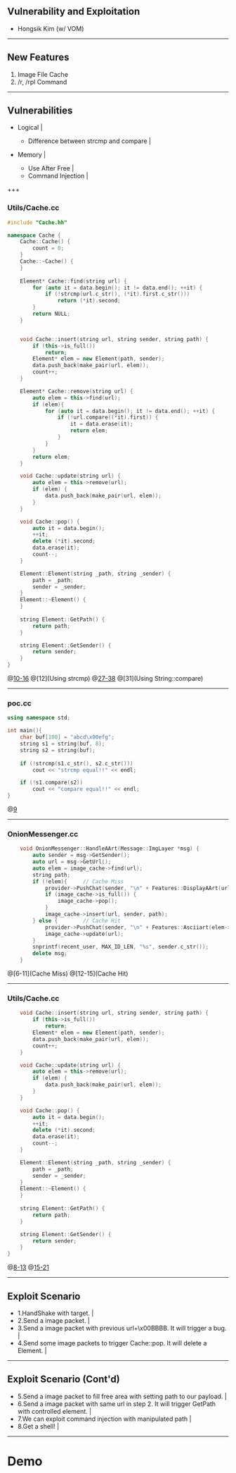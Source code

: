 ## Vulnerability and Exploitation 
- Hongsik Kim (w/ VOM)

---

## New Features
1. Image File Cache
2. /r, /rpl Command

---

## Vulnerabilities
- Logical |
    - Difference between strcmp and compare |

- Memory |
    - Use After Free |
    - Command Injection |

+++

### Utils/Cache.cc

```C++
#include "Cache.hh"

namespace Cache {
    Cache::Cache() {
        count = 0;
    }
    Cache::~Cache() {
    }
    
    Element* Cache::find(string url) {
        for (auto it = data.begin(); it != data.end(); ++it) {
            if (!strcmp(url.c_str(), (*it).first.c_str()))
                return (*it).second;
        }
        return NULL;
    }


    void Cache::insert(string url, string sender, string path) {
        if (this->is_full())
            return;
        Element* elem = new Element(path, sender);
        data.push_back(make_pair(url, elem));
        count++;
    }

    Element* Cache::remove(string url) {
        auto elem = this->find(url);
        if (elem){
            for (auto it = data.begin(); it != data.end(); ++it) {
                if (!url.compare((*it).first)) {
                    it = data.erase(it);
                    return elem;
                }
            }
        }
        return elem;
    }

    void Cache::update(string url) {
        auto elem = this->remove(url);
        if (elem) {
            data.push_back(make_pair(url, elem));
        }
    }

    void Cache::pop() {
        auto it = data.begin();
        ++it;
        delete (*it).second;
        data.erase(it);
        count--;
    }

    Element::Element(string _path, string _sender) {
        path = _path;
        sender = _sender;
    }
    Element::~Element() {
    }
    
    string Element::GetPath() {
        return path;
    }

    string Element::GetSender() {
        return sender;
    }
}
```

@[10-16](Cache::find)
@[12](Using strcmp)
@[27-38](Cache::remove)
@[31](Using String::compare)


---

### poc.cc

```C++
using namespace std;

int main(){
    char buf[100] = "abcd\x00efg";
    string s1 = string(buf, 8);
    string s2 = string(buf);
    
    if (!strcmp(s1.c_str(), s2.c_str()))
        cout << "strcmp equal!!" << endl;

    if (!s1.compare(s2))
        cout << "compare equal!!" << endl;
}
```

@[9](Executed)

---

### OnionMessenger.cc

```C++
    void OnionMessenger::HandleAArt(Message::ImgLayer *msg) {                      
        auto sender = msg->GetSender();                                            
        auto url = msg->GetUrl();                                                  
        auto elem = image_cache->find(url);                                        
        string path;                                                               
        if (!elem){		// Cache Miss                                                              
            provider->PushChat(sender, "\n" + Features::DisplayAArt(url, path));
            if (image_cache->is_full()) {                                          
                image_cache->pop();                                                
            }                                                                      
            image_cache->insert(url, sender, path);                                
        } else {		// Cache Hit                                                               
            provider->PushChat(sender, "\n" + Features::Asciiart(elem->GetPath().c_str()));
            image_cache->update(url);                                              
        }                                                                          
        snprintf(recent_user, MAX_ID_LEN, "%s", sender.c_str());                   
        delete msg;                                                                
    }                                                
```

@[6-11](Cache Miss)
@[12-15](Cache Hit)

---
 
### Utils/Cache.cc

```C++
    void Cache::insert(string url, string sender, string path) {
        if (this->is_full())
            return;
        Element* elem = new Element(path, sender);
        data.push_back(make_pair(url, elem));
        count++;
    }

    void Cache::update(string url) {
        auto elem = this->remove(url);
        if (elem) {
            data.push_back(make_pair(url, elem));
        }
    }

    void Cache::pop() {
        auto it = data.begin();
        ++it;
        delete (*it).second;
        data.erase(it);
        count--;
    }

    Element::Element(string _path, string _sender) {
        path = _path;
        sender = _sender;
    }
    Element::~Element() {
    }
    
    string Element::GetPath() {
        return path;
    }

    string Element::GetSender() {
        return sender;
    }
}
```

@[8-13](Cache::update)
@[15-21](Cache::pop)

---

## Exploit Scenario

- 1.HandShake with target. |
- 2.Send a image packet. |
- 3.Send a image packet with previous url+\x00BBBB. It will trigger a bug. |
- 4.Send some image packets to trigger Cache::pop. It will delete a Element. |

---

## Exploit Scenario (Cont'd)

- 5.Send a image packet to fill free area with setting path to our payload. |
- 6.Send a image packet with same url in step 2. It will trigger GetPath with controlled element. |
- 7.We can exploit command injection with manipulated path |
- 8.Get a shell! |

---

# Demo


